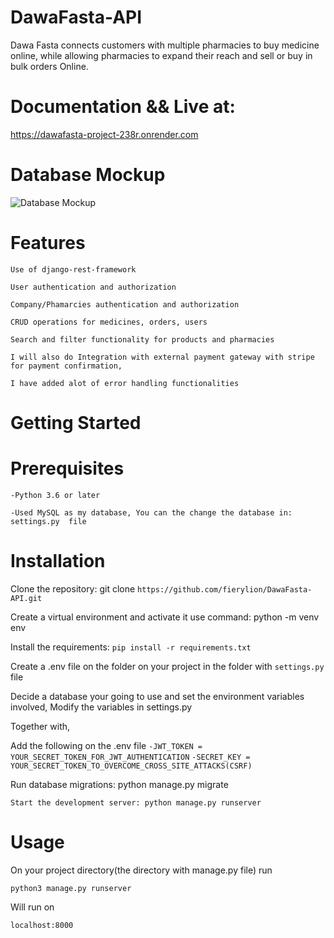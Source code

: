 # DawaFasta-API
Dawa Fasta connects customers with multiple pharmacies to buy medicine online, while allowing pharmacies to expand their reach and sell or buy in bulk orders Online.

# Documentation && Live at:
   
  https://dawafasta-project-238r.onrender.com
  
# Database Mockup

![Database Mockup](https://imgur.com/5PFS8zy)
     
# Features

	Use of django-rest-framework
	
	User authentication and authorization
	
	Company/Phamarcies authentication and authorization
	
	CRUD operations for medicines, orders, users
	
	Search and filter functionality for products and pharmacies
	
	I will also do Integration with external payment gateway with stripe for payment confirmation,
	
	I have added alot of error handling functionalities
	
# Getting Started

# Prerequisites

	-Python 3.6 or later
	
	-Used MySQL as my database, You can the change the database in:  settings.py  file

# Installation

Clone the repository: git clone `https://github.com/fierylion/DawaFasta-API.git`

Create a virtual environment and activate it use command: python -m venv env 

Install the requirements: `pip install -r requirements.txt`

Create a .env file on the folder on your project in the folder with `settings.py` file

Decide a database your going to use and set the environment variables involved, Modify the variables in settings.py

Together with,

Add the following on the .env file
	`-JWT_TOKEN = YOUR_SECRET_TOKEN_FOR_JWT_AUTHENTICATION`
	`-SECRET_KEY = YOUR_SECRET_TOKEN_TO_OVERCOME_CROSS_SITE_ATTACKS(CSRF)`

Run database migrations: python manage.py migrate

	Start the development server: python manage.py runserver
	
# Usage

On your project directory(the directory with manage.py file) run 

 `python3 manage.py runserver`
 
Will run on 

`localhost:8000`
	
	
	
	
	
